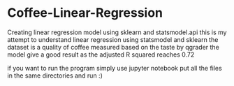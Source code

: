 # Coffee-Linear-Regression
Creating linear regression model using sklearn and statsmodel.api
this is my attempt to understand linear regression using statsmodel and sklearn 
the dataset is a quality of coffee measured based on the taste by qgrader 
the model give a good result as the adjusted R squared reaches 0.72 

if you want to run the program simply use jupyter notebook put all the files in the same directories and run :) 

